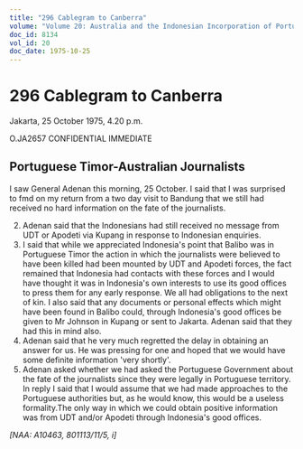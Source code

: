 ```yaml
---
title: "296 Cablegram to Canberra"
volume: "Volume 20: Australia and the Indonesian Incorporation of Portuguese Timor, 1974-1976"
doc_id: 8134
vol_id: 20
doc_date: 1975-10-25
---
```


# 296 Cablegram to Canberra

Jakarta, 25 October 1975, 4.20 p.m.

O.JA2657 CONFIDENTIAL IMMEDIATE

## Portuguese Timor-Australian Journalists

I saw General Adenan this morning, 25 October. I said that I was surprised to fmd on my return from a two day visit to Bandung that we still had received no hard information on the fate of the journalists.

  2. Adenan said that the Indonesians had still received no message from UDT or Apodeti via Kupang in response to Indonesian enquiries.
  3. I said that while we appreciated Indonesia's point that Balibo was in Portuguese Timor the action in which the journalists were believed to have been killed had been mounted by UDT and Apodeti forces, the fact remained that Indonesia had contacts with these forces and I would have thought it was in Indonesia's own interests to use its good offices to press them for any early response. We all had obligations to the next of kin. I also said that any documents or personal effects which might have been found in Balibo could, through Indonesia's good offices be given to Mr Johnson in Kupang or sent to Jakarta. Adenan said that they had this in mind also.
  4. Adenan said that he very much regretted the delay in obtaining an answer for us. He was pressing for one and hoped that we would have some definite information 'very shortly'.
  5. Adenan asked whether we had asked the Portuguese Government about the fate of the journalists since they were legally in Portuguese territory. In reply I said that I would assume that we had made approaches to the Portuguese authorities but, as he would know, this would be a useless formality.The only way in which we could obtain positive information was from UDT and/or Apodeti through Indonesia's good offices.



_[NAA: A10463, 801113/11/5, i]_
